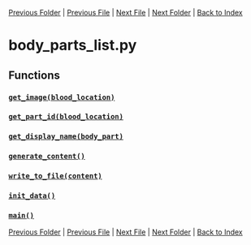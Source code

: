 [Previous Folder](../items/item_article.md) | [Previous File](body_locations_list.md) | [Next File](clothing_list.md) | [Next Folder](../objects/body_location.md) | [Back to Index](../../index.md)

# body_parts_list.py

## Functions

### [`get_image(blood_location)`](https://github.com/Vaileasys/pz-wiki_parser/blob/main/scripts/lists/body_parts_list.py#L28)
### [`get_part_id(blood_location)`](https://github.com/Vaileasys/pz-wiki_parser/blob/main/scripts/lists/body_parts_list.py#L44)
### [`get_display_name(body_part)`](https://github.com/Vaileasys/pz-wiki_parser/blob/main/scripts/lists/body_parts_list.py#L54)
### [`generate_content()`](https://github.com/Vaileasys/pz-wiki_parser/blob/main/scripts/lists/body_parts_list.py#L68)
### [`write_to_file(content)`](https://github.com/Vaileasys/pz-wiki_parser/blob/main/scripts/lists/body_parts_list.py#L91)
### [`init_data()`](https://github.com/Vaileasys/pz-wiki_parser/blob/main/scripts/lists/body_parts_list.py#L99)
### [`main()`](https://github.com/Vaileasys/pz-wiki_parser/blob/main/scripts/lists/body_parts_list.py#L112)


[Previous Folder](../items/item_article.md) | [Previous File](body_locations_list.md) | [Next File](clothing_list.md) | [Next Folder](../objects/body_location.md) | [Back to Index](../../index.md)
